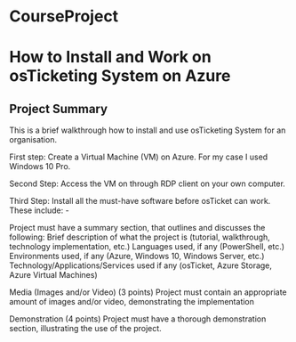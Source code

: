 # CourseProject

<h1> How to Install and Work on osTicketing System on Azure</h1>

<h2>Project Summary</h2> 
This is a brief walkthrough how to install and use osTicketing System for an organisation.
<p>First step: Create a Virtual Machine (VM) on Azure. For my case I used Windows 10 Pro.</p>
<p>Second Step: Access the VM on through RDP client on your own computer.</p>
<p>Third Step: Install all the must-have software before osTicket can work. These include:
-
</p>




Project must have a summary section, that outlines and discusses the following:
Brief description of what the project is (tutorial, walkthrough, technology implementation, etc.)
Languages used, if any (PowerShell, etc.)
Environments used, if any (Azure, Windows 10, Windows Server, etc.)
Technology/Applications/Services used if any (osTicket, Azure Storage, Azure Virtual Machines)

Media (Images and/or Video) (3 points)
Project must contain an appropriate amount of images and/or video, demonstrating the implementation

Demonstration (4 points)
Project must have a thorough demonstration section, illustrating the use of the project.

